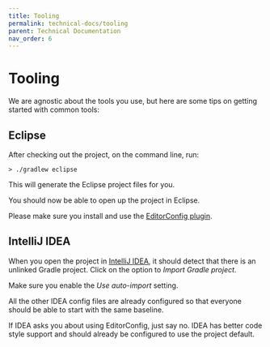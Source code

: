 ```yaml
---
title: Tooling
permalink: technical-docs/tooling
parent: Technical Documentation
nav_order: 6
---
```

# Tooling

We are agnostic about the tools you use, but here are some tips on getting started with common tools:


## Eclipse

After checking out the project, on the command line, run:

```commandline
> ./gradlew eclipse
```

This will generate the Eclipse project files for you.

You should now be able to open up the project in Eclipse.

Please make sure you install and use the [EditorConfig plugin](http://editorconfig.org/#download).


## IntelliJ IDEA

When you open the project in [IntelliJ IDEA](https://www.jetbrains.com/idea/), it should detect that there is an unlinked Gradle project.  Click on the option to _Import Gradle project_.

Make sure you enable the _Use auto-import_ setting.

All the other IDEA config files are already configured so that everyone should be able to start with the same baseline.

If IDEA asks you about using EditorConfig, just say no.  IDEA has better code style support and should already be configured to use the project default.
